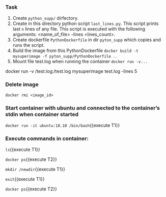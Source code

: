 ### Task

1. Create `python_supp/` dirfectory.
2. Create in this directory python script `last_lines.py`. This script prints last `n` lines of any file. This script is executed with the following arguments: <name_of_file> -lines <lines_count>.
3.  Create dockerfile `PythonDockerfile` in dir `pyton_supp` which copies and runs the script.
4.  Build the image from this PythonDockerfile `docker build -t mysuperimage -f pyton_supp/PythonDockerfile .`.
5.  Mount file test.log when running the container `docker run -v...`


docker run -v /test.log:/test.log mysuperimage test.log -lines 5 

### Delete image 

`docker rmi <image_id>`


### Start container with ubuntu and connected to the container’s stdin when container started 

`docker run -it ubuntu:18.10 /bin/bash`{{execute T1}}

### Execute commands in container:

`ls`{{execute T1}}

`docker ps`{{execute T2}}

`mkdir /newdir`{{execute T1}}

`exit`{{execute T1}}


`docker ps`{{execute T2}}

